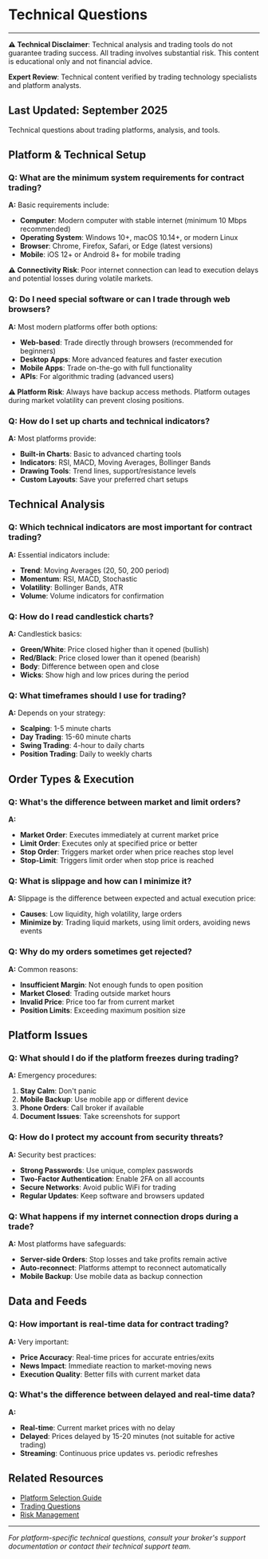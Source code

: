 # Technical Questions

---
**⚠️ Technical Disclaimer**: Technical analysis and trading tools do not guarantee trading success. All trading involves substantial risk. This content is educational only and not financial advice.

**Expert Review**: Technical content verified by trading technology specialists and platform analysts.

**Last Updated**: September 2025
---

Technical questions about trading platforms, analysis, and tools.

## Platform & Technical Setup

### Q: What are the minimum system requirements for contract trading?
**A:** Basic requirements include:
- **Computer**: Modern computer with stable internet (minimum 10 Mbps recommended)
- **Operating System**: Windows 10+, macOS 10.14+, or modern Linux
- **Browser**: Chrome, Firefox, Safari, or Edge (latest versions)
- **Mobile**: iOS 12+ or Android 8+ for mobile trading

**⚠️ Connectivity Risk**: Poor internet connection can lead to execution delays and potential losses during volatile markets.

### Q: Do I need special software or can I trade through web browsers?
**A:** Most modern platforms offer both options:
- **Web-based**: Trade directly through browsers (recommended for beginners)
- **Desktop Apps**: More advanced features and faster execution
- **Mobile Apps**: Trade on-the-go with full functionality
- **APIs**: For algorithmic trading (advanced users)

**⚠️ Platform Risk**: Always have backup access methods. Platform outages during market volatility can prevent closing positions.

### Q: How do I set up charts and technical indicators?
**A:** Most platforms provide:
- **Built-in Charts**: Basic to advanced charting tools
- **Indicators**: RSI, MACD, Moving Averages, Bollinger Bands
- **Drawing Tools**: Trend lines, support/resistance levels
- **Custom Layouts**: Save your preferred chart setups

## Technical Analysis

### Q: Which technical indicators are most important for contract trading?
**A:** Essential indicators include:
- **Trend**: Moving Averages (20, 50, 200 period)
- **Momentum**: RSI, MACD, Stochastic
- **Volatility**: Bollinger Bands, ATR
- **Volume**: Volume indicators for confirmation

### Q: How do I read candlestick charts?
**A:** Candlestick basics:
- **Green/White**: Price closed higher than it opened (bullish)
- **Red/Black**: Price closed lower than it opened (bearish)
- **Body**: Difference between open and close
- **Wicks**: Show high and low prices during the period

### Q: What timeframes should I use for trading?
**A:** Depends on your strategy:
- **Scalping**: 1-5 minute charts
- **Day Trading**: 15-60 minute charts
- **Swing Trading**: 4-hour to daily charts
- **Position Trading**: Daily to weekly charts

## Order Types & Execution

### Q: What's the difference between market and limit orders?
**A:** 
- **Market Order**: Executes immediately at current market price
- **Limit Order**: Executes only at specified price or better
- **Stop Order**: Triggers market order when price reaches stop level
- **Stop-Limit**: Triggers limit order when stop price is reached

### Q: What is slippage and how can I minimize it?
**A:** Slippage is the difference between expected and actual execution price:
- **Causes**: Low liquidity, high volatility, large orders
- **Minimize by**: Trading liquid markets, using limit orders, avoiding news events

### Q: Why do my orders sometimes get rejected?
**A:** Common reasons:
- **Insufficient Margin**: Not enough funds to open position
- **Market Closed**: Trading outside market hours
- **Invalid Price**: Price too far from current market
- **Position Limits**: Exceeding maximum position size

## Platform Issues

### Q: What should I do if the platform freezes during trading?
**A:** Emergency procedures:
1. **Stay Calm**: Don't panic
2. **Mobile Backup**: Use mobile app or different device
3. **Phone Orders**: Call broker if available
4. **Document Issues**: Take screenshots for support

### Q: How do I protect my account from security threats?
**A:** Security best practices:
- **Strong Passwords**: Use unique, complex passwords
- **Two-Factor Authentication**: Enable 2FA on all accounts
- **Secure Networks**: Avoid public WiFi for trading
- **Regular Updates**: Keep software and browsers updated

### Q: What happens if my internet connection drops during a trade?
**A:** Most platforms have safeguards:
- **Server-side Orders**: Stop losses and take profits remain active
- **Auto-reconnect**: Platforms attempt to reconnect automatically
- **Mobile Backup**: Use mobile data as backup connection

## Data and Feeds

### Q: How important is real-time data for contract trading?
**A:** Very important:
- **Price Accuracy**: Real-time prices for accurate entries/exits
- **News Impact**: Immediate reaction to market-moving news
- **Execution Quality**: Better fills with current market data

### Q: What's the difference between delayed and real-time data?
**A:** 
- **Real-time**: Current market prices with no delay
- **Delayed**: Prices delayed by 15-20 minutes (not suitable for active trading)
- **Streaming**: Continuous price updates vs. periodic refreshes

## Related Resources

- [Platform Selection Guide](/faq/platform)
- [Trading Questions](/faq/trading)
- [Risk Management](/risk-management/basics)

---

*For platform-specific technical questions, consult your broker's support documentation or contact their technical support team.*
